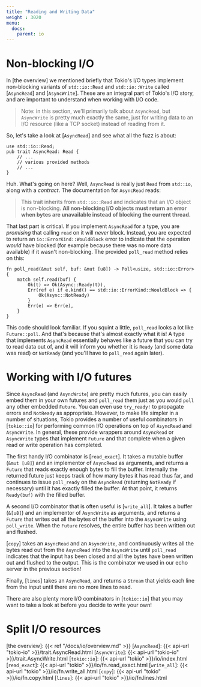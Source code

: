 ```yaml
---
title: "Reading and Writing Data"
weight : 3020
menu:
  docs:
    parent: io
---
```




# Non-blocking I/O

In [the overview] we mentioned briefly that Tokio's I/O types implement
non-blocking variants of `std::io::Read` and `std::io::Write` called
[`AsyncRead`] and [`AsyncWrite`]. These are an integral part of Tokio's
I/O story, and are important to understand when working with I/O code.

> Note: in this section, we'll primarily talk about `AsyncRead`, but
> `AsyncWrite` is pretty much exactly the same, just for writing data to
> an I/O resource (like a TCP socket) instead of reading from it.

So, let's take a look at [`AsyncRead`] and see what all the fuzz is
about:

```rust,no_run
use std::io::Read;
pub trait AsyncRead: Read {
    // ...
    // various provided methods
    // ...
}
```

Huh. What's going on here? Well, `AsyncRead` is really just `Read` from
`std::io`, along with a _contract_. The documentation for `AsyncRead`
reads:

> This trait inherits from `std::io::Read` and indicates that an I/O
> object is non-blocking. **All non-blocking I/O objects must return an
> error when bytes are unavailable instead of blocking the current
> thread.**

That last part is critical. If you implement `AsyncRead` for a type, you
are _promising_ that calling `read` on it will _never_ block. Instead,
you are expected to return an `io::ErrorKind::WouldBlock` error to
indicate that the operation _would_ have blocked (for example because
there was no more data available) if it wasn't non-blocking. The
provided `poll_read` method relies on this:

```rust,ignore
fn poll_read(&mut self, buf: &mut [u8]) -> Poll<usize, std::io::Error> {
    match self.read(buf) {
        Ok(t) => Ok(Async::Ready(t)),
        Err(ref e) if e.kind() == std::io::ErrorKind::WouldBlock => {
            Ok(Async::NotReady)
        }
        Err(e) => Err(e),
    }
}
```

This code should look familiar. If you squint a little, `poll_read`
looks a lot like `Future::poll`. And that's because that's almost
exactly what it is! A type that implements `AsyncRead` essentially
behaves like a future that you can try to read data out of, and it will
inform you whether it is `Ready` (and some data was read) or `NotReady`
(and you'll have to `poll_read` again later).


# Working with I/O futures

Since `AsyncRead` (and `AsyncWrite`) are pretty much futures, you can
easily embed them in your own futures and `poll_read` them just as you
would `poll` any other embedded `Future`. You can even use `try_ready!`
to propagate errors and `NotReady` as appropriate. However, to make life
simpler in a number of situations, Tokio provides a number of useful
combinators in [`tokio::io`] for performing common I/O operations on top
of `AsyncRead` and `AsyncWrite`. In general, these provide wrappers
around `AsyncRead` or `AsyncWrite` types that implement `Future` and
that complete when a given read or write operation has completed.

The first handy I/O combinator is [`read_exact`]. It takes a mutable
buffer (`&mut [u8]`) and an implementor of `AsyncRead` as arguments, and
returns a `Future` that reads exactly enough bytes to fill the buffer.
Internally the returned future just keeps track of how many bytes it has
read thus far, and continues to issue `poll_ready` on the `AsyncRead`
(returning `NotReady` if necessary) until it has exactly filled the
buffer. At that point, it returns `Ready(buf)` with the filled buffer.

A second I/O combinator that is often useful is [`write_all`]. It takes
a buffer (`&[u8]`) and an implementor of `AsyncWrite` as arguments, and
returns a `Future` that writes out all the bytes of the buffer into the
`AsyncWrite` using `poll_write`. When the `Future` resolves, the entire
buffer has been written out and flushed.

[`copy`] takes an `AsyncRead` and an `AsyncWrite`, and continuously
writes all the bytes read out from the `AsyncRead` into the `AsyncWrite`
until `poll_read` indicates that the input has been closed and all the
bytes have been written out and flushed to the output. This is the
combinator we used in our echo server in the previous section!

Finally, [`lines`] takes an `AsyncRead`, and returns a `Stream` that
yields each line from the input until there are no more lines to read.

There are also plenty more I/O combinators in [`tokio::io`] that you may
want to take a look at before you decide to write your own!

# Split I/O resources

<!-- TODO
    split()
        Why is split needed? When should split be used?
        io::copy
        Spawn read / write on other tasks
-->

[the overview]: {{< ref "/docs/io/overview.md" >}}
[`AsyncRead`]: {{< api-url "tokio-io" >}}/trait.AsyncRead.html
[`AsyncWrite`]: {{< api-url "tokio-io" >}}/trait.AsyncWrite.html
[`tokio::io`]: {{< api-url "tokio" >}}/io/index.html
[`read_exact`]: {{< api-url "tokio" >}}/io/fn.read_exact.html
[`write_all`]: {{< api-url "tokio" >}}/io/fn.write_all.html
[`copy`]: {{< api-url "tokio" >}}/io/fn.copy.html
[`lines`]: {{< api-url "tokio" >}}/io/fn.lines.html
